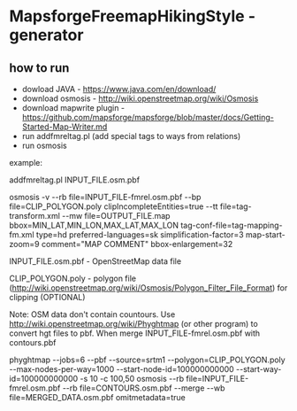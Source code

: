 # MapsforgeFreemapHikingStyle - generator

## how to run
* dowload JAVA - https://www.java.com/en/download/
* download osmosis - http://wiki.openstreetmap.org/wiki/Osmosis
* download mapwrite plugin - https://github.com/mapsforge/mapsforge/blob/master/docs/Getting-Started-Map-Writer.md
* run addfmreltag.pl (add special tags to ways from relations)
* run osmosis


example: 

addfmreltag.pl INPUT_FILE.osm.pbf 

osmosis -v --rb file=INPUT_FILE-fmrel.osm.pbf --bp file=CLIP_POLYGON.poly clipIncompleteEntities=true --tt file=tag-transform.xml --mw file=OUTPUT_FILE.map bbox=MIN_LAT,MIN_LON,MAX_LAT,MAX_LON tag-conf-file=tag-mapping-fm.xml type=hd preferred-languages=sk simplification-factor=3 map-start-zoom=9 comment="MAP COMMENT" bbox-enlargement=32


INPUT_FILE.osm.pbf - OpenStreetMap data file
 
CLIP_POLYGON.poly - polygon file (http://wiki.openstreetmap.org/wiki/Osmosis/Polygon_Filter_File_Format) for clipping (OPTIONAL)

Note: OSM data don't contain countours. Use http://wiki.openstreetmap.org/wiki/Phyghtmap (or other program) to convert hgt files to pbf. When merge INPUT_FILE-fmrel.osm.pbf with contours.pbf

phyghtmap  --jobs=6 --pbf  --source=srtm1 --polygon=CLIP_POLYGON.poly --max-nodes-per-way=1000 --start-node-id=100000000000 --start-way-id=100000000000 -s 10 -c 100,50 
osmosis --rb file=INPUT_FILE-fmrel.osm.pbf  --rb file=CONTOURS.osm.pbf --merge --wb file=MERGED_DATA.osm.pbf  omitmetadata=true 
       